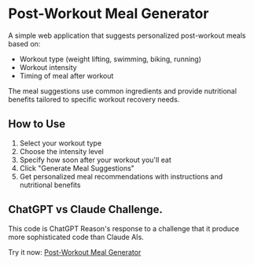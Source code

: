 # Post-Workout Meal Generator

A simple web application that suggests personalized post-workout meals based on:
- Workout type (weight lifting, swimming, biking, running)
- Workout intensity
- Timing of meal after workout

The meal suggestions use common ingredients and provide nutritional benefits tailored to specific workout recovery needs.

## How to Use
1. Select your workout type
2. Choose the intensity level
3. Specify how soon after your workout you'll eat
4. Click "Generate Meal Suggestions"
5. Get personalized meal recommendations with instructions and nutritional benefits

## ChatGPT vs Claude Challenge.
This code is ChatGPT Reason's response to a challenge that it produce more sophisticated code than Claude AIs.

Try it now: [Post-Workout Meal Generator](https://berlimel.github.io/chatGPT-reason-claudechallenge-post-workout-meal-generator/)
